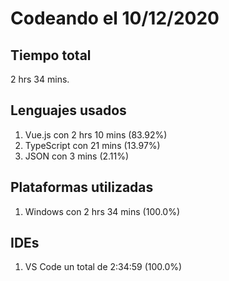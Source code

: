 # Codeando el 10/12/2020

## Tiempo total
2 hrs 34 mins.

## Lenguajes usados
1. Vue.js con 2 hrs 10 mins (83.92%)
1. TypeScript con 21 mins (13.97%)
1. JSON con 3 mins (2.11%)

## Plataformas utilizadas
1. Windows con 2 hrs 34 mins (100.0%)

## IDEs
1. VS Code un total de 2:34:59 (100.0%)
